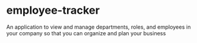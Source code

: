 # employee-tracker
An application to view and manage departments, roles, and employees in your company so that you can organize and plan your business

